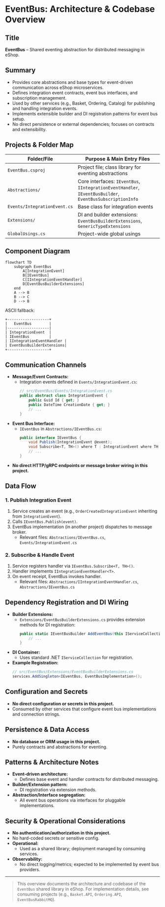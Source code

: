 # EventBus: Architecture & Codebase Overview

## Title
**EventBus** – Shared eventing abstraction for distributed messaging in eShop.

## Summary
- Provides core abstractions and base types for event-driven communication across eShop microservices.
- Defines integration event contracts, event bus interfaces, and subscription management.
- Used by other services (e.g., Basket, Ordering, Catalog) for publishing and handling integration events.
- Implements extensible builder and DI registration patterns for event bus setup.
- No direct persistence or external dependencies; focuses on contracts and extensibility.

## Projects & Folder Map
| Folder/File                | Purpose & Main Entry Files |
|---------------------------|---------------------------|
| `EventBus.csproj`         | Project file; class library for eventing abstractions |
| `Abstractions/`           | Core interfaces: `IEventBus`, `IIntegrationEventHandler`, `IEventBusBuilder`, `EventBusSubscriptionInfo` |
| `Events/IntegrationEvent.cs` | Base class for integration events |
| `Extensions/`             | DI and builder extensions: `EventBusBuilderExtensions`, `GenericTypeExtensions` |
| `GlobalUsings.cs`         | Project-wide global usings |

## Component Diagram
```mermaid
flowchart TD
    subgraph EventBus
        A[IntegrationEvent]
        B[IEventBus]
        C[IIntegrationEventHandler]
        D[EventBusBuilderExtensions]
    end
    A --> B
    B --> C
    D --> B
```

ASCII fallback:

    +-------------------+
    |   EventBus        |
    |-------------------|
    | IntegrationEvent  |
    | IEventBus         |
    | IIntegrationEventHandler |
    | EventBusBuilderExtensions|
    +-------------------+

## Communication Channels
- **Message/Event Contracts:**
  - Integration events defined in `Events/IntegrationEvent.cs`:
    ```csharp
    // src/EventBus/Events/IntegrationEvent.cs
    public abstract class IntegrationEvent {
        public Guid Id { get; }
        public DateTime CreationDate { get; }
        // ...
    }
    ```
- **Event Bus Interface:**
  - `IEventBus` in `Abstractions/IEventBus.cs`:
    ```csharp
    public interface IEventBus {
        void Publish(IntegrationEvent @event);
        void Subscribe<T, TH>() where T : IntegrationEvent where TH : IIntegrationEventHandler<T>;
        // ...
    }
    ```
- **No direct HTTP/gRPC endpoints or message broker wiring in this project.**

## Data Flow
### 1. Publish Integration Event
1. Service creates an event (e.g., `OrderCreatedIntegrationEvent` inheriting from `IntegrationEvent`).
2. Calls `IEventBus.Publish(event)`.
3. EventBus implementation (in another project) dispatches to message broker.
   - Relevant files: `Abstractions/IEventBus.cs`, `Events/IntegrationEvent.cs`

### 2. Subscribe & Handle Event
1. Service registers handler via `IEventBus.Subscribe<T, TH>()`.
2. Handler implements `IIntegrationEventHandler<T>`.
3. On event receipt, EventBus invokes handler.
   - Relevant files: `Abstractions/IIntegrationEventHandler.cs`, `Abstractions/IEventBus.cs`

## Dependency Registration and DI Wiring
- **Builder Extensions:**
  - `Extensions/EventBusBuilderExtensions.cs` provides extension methods for DI registration:
    ```csharp
    public static IEventBusBuilder AddEventBus(this IServiceCollection services) {
        // ...
    }
    ```
- **DI Container:**
  - Uses standard .NET `IServiceCollection` for registration.
- **Example Registration:**
    ```csharp
    // src/EventBus/Extensions/EventBusBuilderExtensions.cs
    services.AddSingleton<IEventBus, EventBusImplementation>();
    ```

## Configuration and Secrets
- **No direct configuration or secrets in this project.**
- Consumed by other services that configure event bus implementations and connection strings.

## Persistence & Data Access
- **No database or ORM usage in this project.**
- Purely contracts and abstractions for eventing.

## Patterns & Architecture Notes
- **Event-driven architecture:**
  - Defines base event and handler contracts for distributed messaging.
- **Builder/Extension pattern:**
  - DI registration via extension methods.
- **Abstraction/Interface segregation:**
  - All event bus operations via interfaces for pluggable implementations.

## Security & Operational Considerations
- **No authentication/authorization in this project.**
- No hard-coded secrets or sensitive config.
- **Operational:**
  - Used as a shared library; deployment managed by consuming services.
- **Observability:**
  - No direct logging/metrics; expected to be implemented by event bus providers.

---

> This overview documents the architecture and codebase of the `EventBus` shared library in eShop. For implementation details, see consuming projects (e.g., `Basket.API`, `Ordering.API`, `EventBusRabbitMQ`).
